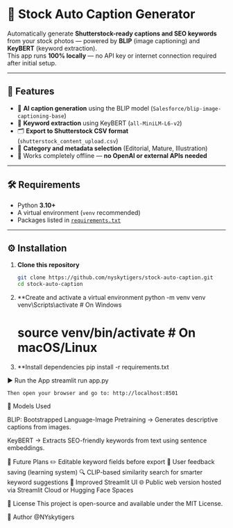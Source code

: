 # 📸 Stock Auto Caption Generator

Automatically generate **Shutterstock-ready captions and SEO keywords** from your stock photos — powered by **BLIP** (image captioning) and **KeyBERT** (keyword extraction).  
This app runs **100% locally** — no API key or internet connection required after initial setup.

---

## 🚀 Features
- 🧠 **AI caption generation** using the BLIP model (`Salesforce/blip-image-captioning-base`)
- 🔑 **Keyword extraction** using KeyBERT (`all-MiniLM-L6-v2`)
- 🗂️ **Export to Shutterstock CSV format** (`shutterstock_content_upload.csv`)
- 🎨 **Category and metadata selection** (Editorial, Mature, Illustration)
- 💾 Works completely offline — **no OpenAI or external APIs needed**

---

## 🛠️ Requirements
- Python **3.10+**
- A virtual environment (`venv` recommended)
- Packages listed in [`requirements.txt`](./requirements.txt)

---

## ⚙️ Installation

1. **Clone this repository**
   ```bash
   git clone https://github.com/nyskytigers/stock-auto-caption.git
   cd stock-auto-caption

2. **Create and activate a virtual environment
    python -m venv venv
    venv\Scripts\activate       # On Windows
    # source venv/bin/activate  # On macOS/Linux

3. **Install dependencies
    pip install -r requirements.txt

▶️ Run the App
    streamlit run app.py

    Then open your browser and go to: http://localhost:8501


🧠 Models Used

BLIP: Bootstrapped Language-Image Pretraining
→ Generates descriptive captions from images.

KeyBERT
→ Extracts SEO-friendly keywords from text using sentence embeddings.


🧩 Future Plans
✏️ Editable keyword fields before export
💬 User feedback saving (learning system)
🔍 CLIP-based similarity search for smarter keyword suggestions
🎨 Improved Streamlit UI
🌐 Public web version hosted via Streamlit Cloud or Hugging Face Spaces

🪪 License
This project is open-source and available under the MIT License.

👤 Author
@NYskytigers